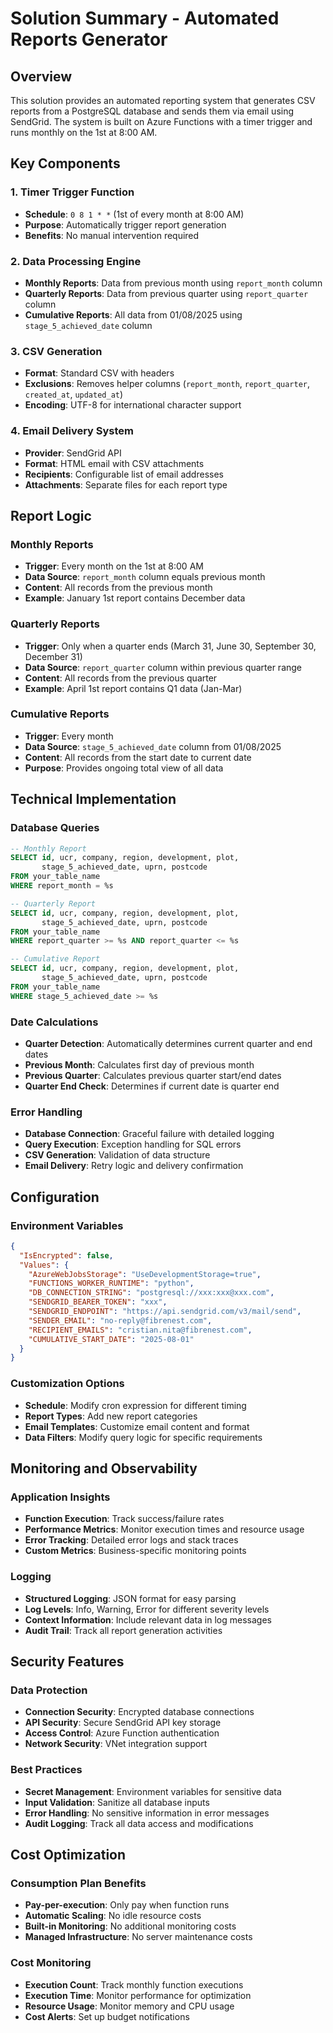 # Solution Summary - Automated Reports Generator

## Overview

This solution provides an automated reporting system that generates CSV reports from a PostgreSQL database and sends them via email using SendGrid. The system is built on Azure Functions with a timer trigger and runs monthly on the 1st at 8:00 AM.


## Key Components

### 1. Timer Trigger Function
- **Schedule**: `0 8 1 * *` (1st of every month at 8:00 AM)
- **Purpose**: Automatically trigger report generation
- **Benefits**: No manual intervention required

### 2. Data Processing Engine
- **Monthly Reports**: Data from previous month using `report_month` column
- **Quarterly Reports**: Data from previous quarter using `report_quarter` column
- **Cumulative Reports**: All data from 01/08/2025 using `stage_5_achieved_date` column

### 3. CSV Generation
- **Format**: Standard CSV with headers
- **Exclusions**: Removes helper columns (`report_month`, `report_quarter`, `created_at`, `updated_at`)
- **Encoding**: UTF-8 for international character support

### 4. Email Delivery System
- **Provider**: SendGrid API
- **Format**: HTML email with CSV attachments
- **Recipients**: Configurable list of email addresses
- **Attachments**: Separate files for each report type

## Report Logic

### Monthly Reports
- **Trigger**: Every month on the 1st at 8:00 AM
- **Data Source**: `report_month` column equals previous month
- **Content**: All records from the previous month
- **Example**: January 1st report contains December data

### Quarterly Reports
- **Trigger**: Only when a quarter ends (March 31, June 30, September 30, December 31)
- **Data Source**: `report_quarter` column within previous quarter range
- **Content**: All records from the previous quarter
- **Example**: April 1st report contains Q1 data (Jan-Mar)

### Cumulative Reports
- **Trigger**: Every month
- **Data Source**: `stage_5_achieved_date` column from 01/08/2025
- **Content**: All records from the start date to current date
- **Purpose**: Provides ongoing total view of all data

## Technical Implementation

### Database Queries
```sql
-- Monthly Report
SELECT id, ucr, company, region, development, plot, 
       stage_5_achieved_date, uprn, postcode
FROM your_table_name
WHERE report_month = %s

-- Quarterly Report
SELECT id, ucr, company, region, development, plot, 
       stage_5_achieved_date, uprn, postcode
FROM your_table_name
WHERE report_quarter >= %s AND report_quarter <= %s

-- Cumulative Report
SELECT id, ucr, company, region, development, plot, 
       stage_5_achieved_date, uprn, postcode
FROM your_table_name
WHERE stage_5_achieved_date >= %s
```

### Date Calculations
- **Quarter Detection**: Automatically determines current quarter and end dates
- **Previous Month**: Calculates first day of previous month
- **Previous Quarter**: Calculates previous quarter start/end dates
- **Quarter End Check**: Determines if current date is quarter end

### Error Handling
- **Database Connection**: Graceful failure with detailed logging
- **Query Execution**: Exception handling for SQL errors
- **CSV Generation**: Validation of data structure
- **Email Delivery**: Retry logic and delivery confirmation

## Configuration

### Environment Variables
```json
{
  "IsEncrypted": false,
  "Values": {
    "AzureWebJobsStorage": "UseDevelopmentStorage=true",
    "FUNCTIONS_WORKER_RUNTIME": "python",
    "DB_CONNECTION_STRING": "postgresql://xxx:xxx@xxx.com",
    "SENDGRID_BEARER_TOKEN": "xxx",
    "SENDGRID_ENDPOINT": "https://api.sendgrid.com/v3/mail/send",
    "SENDER_EMAIL": "no-reply@fibrenest.com",
    "RECIPIENT_EMAILS": "cristian.nita@fibrenest.com",
    "CUMULATIVE_START_DATE": "2025-08-01"
  }
} 
```

### Customization Options
- **Schedule**: Modify cron expression for different timing
- **Report Types**: Add new report categories
- **Email Templates**: Customize email content and format
- **Data Filters**: Modify query logic for specific requirements

## Monitoring and Observability

### Application Insights
- **Function Execution**: Track success/failure rates
- **Performance Metrics**: Monitor execution times and resource usage
- **Error Tracking**: Detailed error logs and stack traces
- **Custom Metrics**: Business-specific monitoring points

### Logging
- **Structured Logging**: JSON format for easy parsing
- **Log Levels**: Info, Warning, Error for different severity levels
- **Context Information**: Include relevant data in log messages
- **Audit Trail**: Track all report generation activities

## Security Features

### Data Protection
- **Connection Security**: Encrypted database connections
- **API Security**: Secure SendGrid API key storage
- **Access Control**: Azure Function authentication
- **Network Security**: VNet integration support

### Best Practices
- **Secret Management**: Environment variables for sensitive data
- **Input Validation**: Sanitize all database inputs
- **Error Handling**: No sensitive information in error messages
- **Audit Logging**: Track all data access and modifications

## Cost Optimization

### Consumption Plan Benefits
- **Pay-per-execution**: Only pay when function runs
- **Automatic Scaling**: No idle resource costs
- **Built-in Monitoring**: No additional monitoring costs
- **Managed Infrastructure**: No server maintenance costs

### Cost Monitoring
- **Execution Count**: Track monthly function executions
- **Execution Time**: Monitor performance for optimization
- **Resource Usage**: Monitor memory and CPU usage
- **Cost Alerts**: Set up budget notifications